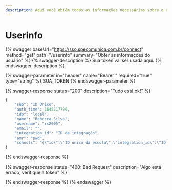 ```yaml
---
description: Aqui você obtêm todas as informações necessárias sobre o usuário.
---
```


# Userinfo

{% swagger baseUrl="https://sso.specomunica.com.br/connect" method="get" path="/userinfo" summary="Obter as informações do usuário" %}
{% swagger-description %}
Sua token vai ser usada aqui.
{% endswagger-description %}

{% swagger-parameter in="header" name="Bearer " required="true" type="string" %}
SUA_TOKEN
{% endswagger-parameter %}

{% swagger-response status="200" description="Tudo está ok!" %}
```javascript
{
    "sub": "ID Único",
    "auth_time": 1645217796,
    "idp": "local",
    "name": "Rebecca Silva",
    "username": "rs2005",
    "email": "",
    "integration_id": "ID da integração",
    "amr": "pwd",
    "schools": "{\"id\":\"ID único da escola\",\"integration_id\":\"ID da integração (escola)\",\"user_id\":\"ID da escola\",\"name\":\"Nome de sua escola\",\"roles\":[\"ALUNO\"],\"time_zone\":\"E. South America Standard Time\",\"url\":\"psdXXXX.specomunica.com.br\"}"
}
```
{% endswagger-response %}

{% swagger-response status="400: Bad Request" description="Algo está errado, verifique a token" %}

{% endswagger-response %}
{% endswagger %}
